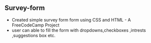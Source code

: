 ## Survey-form
- Created simple survey form form using CSS and HTML - A FreeCodeCamp Project
- user can able to fill the form with dropdowns,checkboxes ,intrests ,suggestions box  etc.
